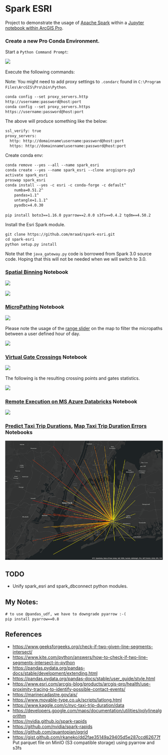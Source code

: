 # Spark ESRI

Project to demonstrate the usage of [Apache Spark](https://spark.apache.org/) within
a [Jupyter notebook within ArcGIS Pro](https://pro.arcgis.com/en/pro-app/arcpy/get-started/pro-notebooks.htm).

### Create a new Pro Conda Environment.

Start a `Python Command Prompt`:

![](media/Command.png)

Execute the following commands:

Note: You might need to add proxy settings to `.condarc` found in `C:\Program Files\ArcGIS\Pro\bin\Python`.

```commandline
conda config --set proxy_servers.http http://username:password@host:port
conda config --set proxy_servers.https https://username:password@host:port
```

The above will produce something like the below:

```text
ssl_verify: true
proxy_servers:
  http: http://domainname\username:password@host:port
  https: http://domainname\username:password@host:port
```

Create conda env:

```commandline
conda remove --yes --all --name spark_esri
conda create --yes --name spark_esri --clone arcgispro-py3
activate spark_esri
proswap spark_esri
conda install --yes -c esri -c conda-forge -c default^
    numba=0.51.2^
    pandas=1.1^
    untangle=1.1.1^
    pyodbc=4.0.30

pip install boto3==1.16.0 pyarrow==2.0.0 s3fs==0.4.2 tqdm==4.50.2
```

Install the Esri Spark module.

```commandline
git clone https://github.com/mraad/spark-esri.git
cd spark-esri
python setup.py install
```

Note that the `java_gateway.py` code is borrowed from Spark 3.0 source code. Hoping that this will not be needed when we
will switch to 3.0.

### [Spatial Binning](spark_esri.ipynb) Notebook

![](media/Notebook.png)

![](media/Pro1.png)

### [MicroPathing](micro_path.ipynb) Notebook

![](media/Micropath1.png)

Please note the usage of
the [range slider](https://pro.arcgis.com/en/pro-app/help/mapping/range/get-started-with-the-range-slider.htm) on the
map to filter the micropaths between a user defined hour of day.

![](media/Micropath2.png)

### [Virtual Gate Crossings](virtual_gates.ipynb) Notebook

![](media/Gates1.png)

The following is the resulting crossing points and gates statistics.

![](media/Gates2.png)

### [Remote Execution on MS Azure Databricks](spark_dbconnect.ipynb) Notebook

![](media/Cluster.png)

### [Predict Taxi Trip Durations](taxi_trips_duration_train.ipynb), [Map Taxi Trip Duration Errors](taxi_trips_duration_error.ipynb) Notebooks

![](media/TripErrors.png)

## TODO

- Unify spark_esri and spark_dbconnect python modules.

## My Notes:

```
# to use @pandas_udf, we have to downgrade pyarrow :-(
pip install pyarrow==0.8
```

## References

- https://www.geeksforgeeks.org/check-if-two-given-line-segments-intersect/
- https://www.kite.com/python/answers/how-to-check-if-two-line-segments-intersect-in-python
- https://pandas.pydata.org/pandas-docs/stable/development/extending.html
- https://pandas.pydata.org/pandas-docs/stable/user_guide/style.html
- https://www.esri.com/arcgis-blog/products/arcgis-pro/health/use-proximity-tracing-to-identify-possible-contact-events/
- https://marinecadastre.gov/ais/
- https://www.movable-type.co.uk/scripts/latlong.html
- https://www.kaggle.com/c/nyc-taxi-trip-duration/data
- https://developers.google.com/maps/documentation/utilities/polylinealgorithm
- https://nvidia.github.io/spark-rapids
- https://github.com/nvidia/spark-rapids
- https://github.com/quantopian/qgrid
- https://gist.github.com/rkaneko/dd2fae35149a29405d5e287ccd62677f Put parquet file on MinIO (S3 compatible storage)
  using pyarrow and s3fs